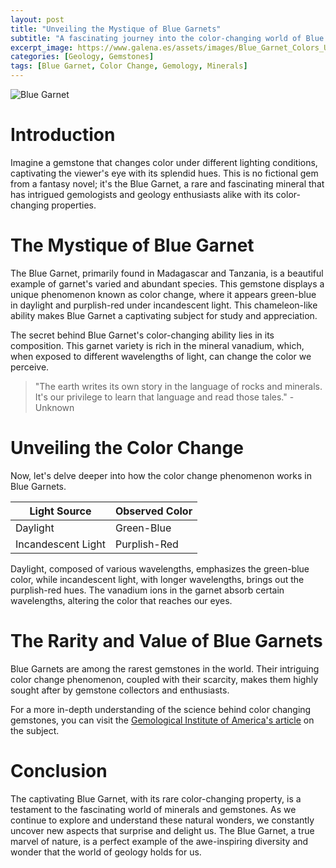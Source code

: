 ```yaml
---
layout: post
title: "Unveiling the Mystique of Blue Garnets"
subtitle: "A fascinating journey into the color-changing world of Blue Garnets"
excerpt_image: https://www.galena.es/assets/images/Blue_Garnet_Colors_Uncovered.png
categories: [Geology, Gemstones]
tags: [Blue Garnet, Color Change, Gemology, Minerals]
---
```


![Blue Garnet](https://www.galena.es/assets/images/Blue_Garnet_Colors_Uncovered.png "A close-up of a blue garnet gemstone showcasing its vibrant color, with a scientific diagram illustrating the color-changing properties of blue garnets under different lighting conditions, surrounded by mineral samples and geological tools.")

# Introduction

Imagine a gemstone that changes color under different lighting conditions, captivating the viewer's eye with its splendid hues. This is no fictional gem from a fantasy novel; it's the Blue Garnet, a rare and fascinating mineral that has intrigued gemologists and geology enthusiasts alike with its color-changing properties.

# The Mystique of Blue Garnet

The Blue Garnet, primarily found in Madagascar and Tanzania, is a beautiful example of garnet's varied and abundant species. This gemstone displays a unique phenomenon known as color change, where it appears green-blue in daylight and purplish-red under incandescent light. This chameleon-like ability makes Blue Garnet a captivating subject for study and appreciation.

The secret behind Blue Garnet's color-changing ability lies in its composition. This garnet variety is rich in the mineral vanadium, which, when exposed to different wavelengths of light, can change the color we perceive.

> "The earth writes its own story in the language of rocks and minerals. It's our privilege to learn that language and read those tales." - Unknown

# Unveiling the Color Change

Now, let's delve deeper into how the color change phenomenon works in Blue Garnets. 

| Light Source | Observed Color |
| ------------ | -------------- |
| Daylight     | Green-Blue     |
| Incandescent Light | Purplish-Red  |

Daylight, composed of various wavelengths, emphasizes the green-blue color, while incandescent light, with longer wavelengths, brings out the purplish-red hues. The vanadium ions in the garnet absorb certain wavelengths, altering the color that reaches our eyes. 

# The Rarity and Value of Blue Garnets 

Blue Garnets are among the rarest gemstones in the world. Their intriguing color change phenomenon, coupled with their scarcity, makes them highly sought after by gemstone collectors and enthusiasts. 

For a more in-depth understanding of the science behind color changing gemstones, you can visit the [Gemological Institute of America's article](https://www.gia.edu/gems-gemology/spring-2017-gemnews-new-deposit-color-change-garnets-tanzania) on the subject. 

# Conclusion

The captivating Blue Garnet, with its rare color-changing property, is a testament to the fascinating world of minerals and gemstones. As we continue to explore and understand these natural wonders, we constantly uncover new aspects that surprise and delight us. The Blue Garnet, a true marvel of nature, is a perfect example of the awe-inspiring diversity and wonder that the world of geology holds for us.